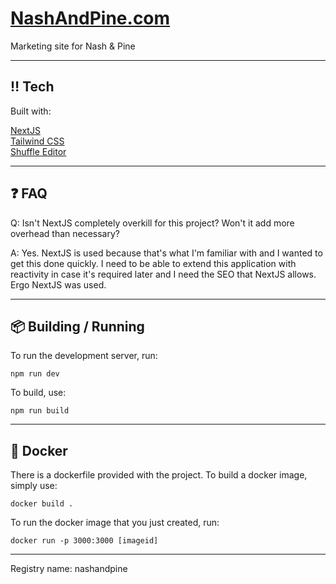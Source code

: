 
# [NashAndPine.com](https://nashandpine.com)

Marketing site for Nash & Pine

---

## ‼️ Tech

Built with:

[NextJS](https://nextjs.org) <br />
[Tailwind CSS](https://tailwindcss.com) <br />
[Shuffle Editor](https://shuffle.dev) <br />

---

## ❓ FAQ

Q: Isn't NextJS completely overkill for this project? Won't it add more overhead than necessary?

A: Yes. NextJS is used because that's what I'm familiar with and I wanted to get this done quickly. I need to be able to extend this application with reactivity in case it's required later and I need the SEO that NextJS allows. Ergo NextJS was used.

---

## 📦 Building / Running

To run the development server, run:

`npm run dev`

To build, use: 

`npm run build` 

---

## 🐳 Docker

There is a dockerfile provided with the project. To build a docker image, simply use: 

`docker build .`

To run the docker image that you just created, run:

`docker run -p 3000:3000 [imageid]`

---

Registry name: nashandpine

